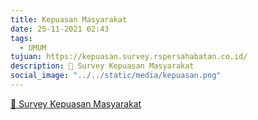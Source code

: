 ```yaml
---
title: Kepuasan Masyarakat
date: 25-11-2021 02:43
tags:
  - UMUM
tujuan: https://kepuasan.survey.rspersahabatan.co.id/
description: 🔗 Survey Kepuasan Masyarakat
social_image: "../../static/media/kepuasan.png"
---
```

[🔗 Survey Kepuasan Masyarakat](https://kepuasan.survey.rspersahabatan.co.id/)